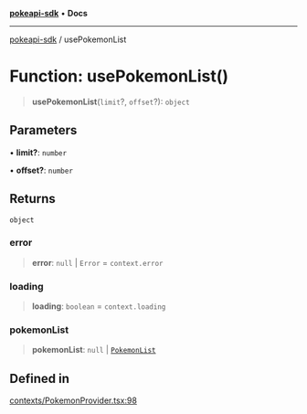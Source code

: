 [**pokeapi-sdk**](../README.md) • **Docs**

***

[pokeapi-sdk](../README.md) / usePokemonList

# Function: usePokemonList()

> **usePokemonList**(`limit`?, `offset`?): `object`

## Parameters

• **limit?**: `number`

• **offset?**: `number`

## Returns

`object`

### error

> **error**: `null` \| `Error` = `context.error`

### loading

> **loading**: `boolean` = `context.loading`

### pokemonList

> **pokemonList**: `null` \| [`PokemonList`](../type-aliases/PokemonList.md)

## Defined in

[contexts/PokemonProvider.tsx:98](https://github.com/mdebauge/pokeapi-sdk/blob/09d8f8ed9b4027b59c5c525e455f6cd9dac61ae2/src/contexts/PokemonProvider.tsx#L98)
